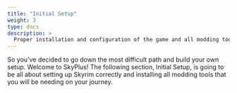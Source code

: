 ```yaml
---
title: "Initial Setup"
weight: 3
type: docs
description: >
  Proper installation and configuration of the game and all modding tools.
---
```


So you've decided to go down the most difficult path and build your own setup. Welcome to SkyPlus! The following section, Initial Setup, is going to be all about setting up Skyrim correctly and installing all modding tools that you will be needing on your journey.
